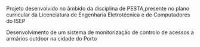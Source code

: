 Projeto desenvolvido no âmbido da disciplina de PESTA,presente no plano curricular da Licenciatura de Engenharia Eletrotécnica e de Computadores do ISEP

Desenvolvimento de um sistema de monitorização de controlo de acessos a armários outdoor na cidade do Porto

